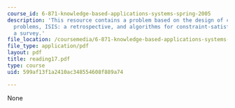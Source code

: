 ```yaml
---
course_id: 6-871-knowledge-based-applications-systems-spring-2005
description: 'This resource contains a problem based on the design of constraint satisfaction
  problems, ISIS: a retrospective, and algorithms for constraint-satisfaction problems:
  a survey.'
file_location: /coursemedia/6-871-knowledge-based-applications-systems-spring-2005/599af13f1a2410ac348554608f889a74_reading17.pdf
file_type: application/pdf
layout: pdf
title: reading17.pdf
type: course
uid: 599af13f1a2410ac348554608f889a74

---
```

None